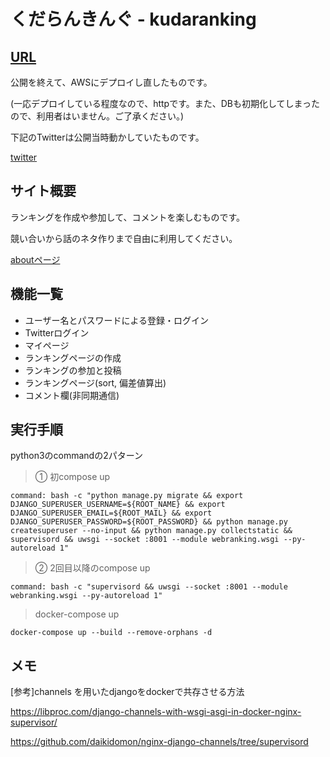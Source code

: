 # くだらんきんぐ - kudaranking

## [URL](http://18.180.121.0)

公開を終えて、AWSにデプロイし直したものです。

(一応デプロイしている程度なので、httpです。また、DBも初期化してしまったので、利用者はいません。ご了承ください。)

下記のTwitterは公開当時動かしていたものです。

[twitter](https://twitter.com/kudaranking) 

## サイト概要
ランキングを作成や参加して、コメントを楽しむものです。

競い合いから話のネタ作りまで自由に利用してください。

[aboutページ](http://18.180.121.0/aboutpage/) 

## 機能一覧
- ユーザー名とパスワードによる登録・ログイン
- Twitterログイン
- マイページ
- ランキングページの作成
- ランキングの参加と投稿
- ランキングページ(sort, 偏差値算出)
- コメント欄(非同期通信)

## 実行手順
python3のcommandの2パターン

> ① 初compose up

`command: bash -c "python manage.py migrate && export DJANGO_SUPERUSER_USERNAME=${ROOT_NAME} && export DJANGO_SUPERUSER_EMAIL=${ROOT_MAIL} && export DJANGO_SUPERUSER_PASSWORD=${ROOT_PASSWORD} && python manage.py createsuperuser --no-input && python manage.py collectstatic && supervisord && uwsgi --socket :8001 --module webranking.wsgi --py-autoreload 1"`

> ② 2回目以降のcompose up

`command: bash -c "supervisord && uwsgi --socket :8001 --module webranking.wsgi --py-autoreload 1"`

> docker-compose up

`docker-compose up --build --remove-orphans -d`


## メモ
[参考]channels を用いたdjangoをdockerで共存させる方法

https://libproc.com/django-channels-with-wsgi-asgi-in-docker-nginx-supervisor/

https://github.com/daikidomon/nginx-django-channels/tree/supervisord
